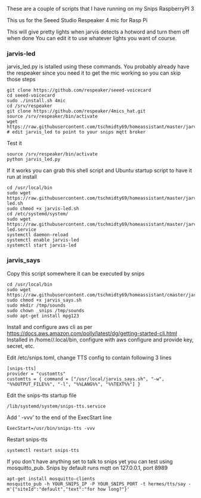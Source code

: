 These are a couple of scripts that I have running on my Snips RaspberryPI 3

This us for the Seeed Studio Respeaker 4 mic for Rasp Pi

This will give pretty lights when jarvis detects a hotword and turn them off when done
You can edit it to use whatever lights you want of course.

### jarvis-led ###
jarvis_led.py is istalled using these commands. You probably already have the respeaker
since you need it to get the mic working so you can skip those steps
```
git clone https://github.com/respeaker/seeed-voicecard
cd seeed-voicecard
sudo ./install.sh 4mic
cd /srv/respeaker
git clone https://github.com/respeaker/4mics_hat.git
source /srv/respeaker/bin/activate
wget https://raw.githubusercontent.com/tschmidty69/homeassistant/master/jarvis/jarvis_led.py
# edit jarvis_led to point to your snips mqtt broker
```
Test it
```
source /srv/respeaker/bin/activate
python jarvis_led.py
```
If it works you can grab this shell script and Ubuntu startup script to have it run at install
```
cd /usr/local/bin
sudo wget https://raw.githubusercontent.com/tschmidty69/homeassistant/master/jarvis/jarvis-led.sh
sudo chmod +x jarvis-led.sh
cd /etc/systemd/system/
sudo wget https://raw.githubusercontent.com/tschmidty69/homeassistant/master/jarvis/jarvis-led.service
systemctl daemon-reload
systemctl enable jarvis-led
systemctl start jarvis-led
```
### jarvis_says ###

Copy this script somewhere it can be executed by snips
```
cd /usr/local/bin
sudo wget https://raw.githubusercontent.com/tschmidty69/homeassistant/cmaster/jarvis/jarvis_says.sh
sudo chmod +x jarvis_says.sh
sudo mkdir /tmp/sounds
sudo chown _snips /tmp/sounds
sudo apt-get install mpg123
```
Install and configure aws cli as per
https://docs.aws.amazon.com/polly/latest/dg/getting-started-cli.html
Installed in /home/<user>/.local/bin, configure with aws configure
and provide key, secret, etc.

Edit /etc/snips.toml, change TTS config to contain following 3 lines
```
[snips-tts]
provider = "customtts"
customtts = { command = ["/usr/local/jarvis_says.sh", "-w", "%%OUTPUT_FILE%%", "-l", "%%LANG%%", "%%TEXT%%"] }
```
Edit the snips-tts startup file
```
/lib/systemd/system/snips-tts.service
```
Add ' -vvv' to the end of the ExecStart line
```
ExecStart=/usr/bin/snips-tts -vvv
```
Restart snips-tts
```
systemctl restart snips-tts
```
If you don't have anything set to talk to snips yet you can test using mosquitto_pub. Snips by default runs mqtt on
127.0.0.1, port 8989
```
apt-get install mosquitto-clients
mosquitto_pub -h YOUR_SNIPS_IP -P YOUR_SNIPS_PORT -t hermes/tts/say -m'{"siteId":"default","text":"for how long?"}'
```
